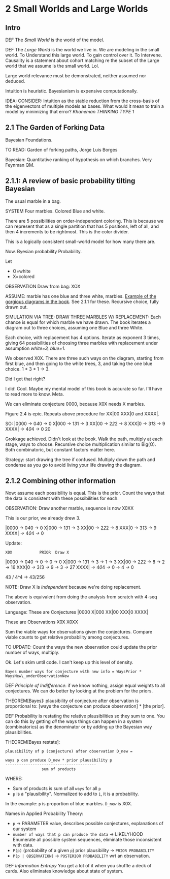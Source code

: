 # 2 Small Worlds and Large Worlds

## Intro
DEF
The *Small World* is the world of the model.

DEF
The *Large World* is the world we live in. We are modeling in the small world.
To Understand this large world. To gain control over it. To Intervene.
Causality is a statement about cohort matching re the subset of the Large world
that we assume is the small world. Lol.


Large world relevance must be demonstrated, neither assumed nor deduced.

Intuition is heuristic. Bayesianism is expensive computationally.

IDEA:
CONSIDER:
Intuition as the stable reduction from the cross-basis of the eigenvectors of
multiple models as bases.
What would it mean to train a model by minimizing that error?
*Khaneman THINKING TYPE 1*

## 2.1 The Garden of Forking Data

Bayesian Foundations.

TO READ: Garden of forking paths, Jorge Luis Borges

Bayesian: Quantitative ranking of hypothesis on which branches. Very Feynman
QM.

## 2.1.1: A review of basic probability tilting Bayesian

The usual marble in a bag.

SYSTEM
Four marbles. Colored Blue and white.

There are 5 possibilities on order-independent coloring. This is because we can
represent that as a single partition that has 5 positions, left of all, and
then 4 increments to be rightmost. This is the color divider.

This is a logically consistent small-world model for how many there are.

Now. Byesian probability Probability.

Let
- O=white
- X=colored

OBSERVATION
Draw from bag: XOX

ASSUME: marble has one blue and three white, marbles.
[Example of the gorgious diagrams in the book](./count_01.svg). See 2.1.1 for
these. Recursive choice, fully drawn out.

SIMULATION VIA TREE: DRAW THREE MARBLES W/ REPLACEMENT:
Each chance is equal for which marble we have drawn. The book iterates a
diagram out to three choices, assuming one Blue and three White.

Each choice, with replacement has 4 options. Iterate as exponent 3 times,
giving 64 possibilities of choosing three marbles with replacement under
assumption _white=3, blue=1_.

We observed X0X. There are three such ways on the diagram, starting from first
blue, and then going to the white trees, 3, and taking the one blue choice. 1 *
3 * 1 -> 3.

Did I get that right?

I did! Cool. Maybe my mental model of this book is accurate so far. I'll have
to read more to know. Meta.

We can eliminate conjecture 0000, because X0X needs X marbles.

Figure 2.4 is epic. Repeats above procedure for XX|00 XXX|0 and XXXX|.


SO:
|0000 -> 0*4*0 -> 0
X|000 -> 1*3*1 -> 3
XX|00 -> 2*2*2 -> 8
XXX|0 -> 3*1*3 -> 9
XXXX| -> 4*0*4 -> 0
20

Grokkage achieved. Didn't look at the book. Walk the path, multiply at each
stage, ways to choose. Recursive choice multiplication similar to Big(O). Both
combinatoric, but constant factors matter here.

Strategy: start drawing the tree if confused. Multiply down the path and
condense as you go to avoid living your life drawing the diagram.

## 2.1.2 Combining other information

Now: assume each possibility is equal. This is the prior. Count the ways that
the data is consistent with these possibilities for each.

OBSERVATION:
Draw another marble, sequence is now X0XX

This is our prior, we already drew 3.

|0000 -> 0*4*0 -> 0
X|000 -> 1*3*1 -> 3
XX|00 -> 2*2*2 -> 8
XXX|0 -> 3*1*3 -> 9
XXXX| -> 4*0*4 -> 0


Update:

    X0X            PRIOR  Draw X
|0000 -> 0*4*0 ->   0   -> 0 -> 0
X|000 -> 1*3*1 ->   3   -> 1 -> 3
XX|00 -> 2*2*2 ->   8   -> 2 -> 16
XXX|0 -> 3*1*3 ->   9   -> 3 -> 27
XXXX| -> 4*0*4 ->   0   -> 4 -> 0

43 / 4^4 -> 43/256

NOTE: Draw X is _independent_ because we're doing replacement.

The above is equivalent from doing the analysis from scratch with 4-seq
observation.

Language:
These are Conjectures
|0000
X|000
XX|00
XXX|0
XXXX|

These are Observations
X0X
X0XX

Sum the viable ways for observations given the conjectures. Compare viable
counts to get relative probability among conjectures.

TO UPDATE:
Count the ways the new observation could update the prior number of ways,
multiply.

Ok. Let's skim until code. I can't keep up this level of density.


```
Bayes number ways for conjecture with new info = WaysPrior * WaysNew\_underObservationNew
```

DEF
*Principle of Indifference*: if we know nothing, assign equal weights to all
conjectures. We can do better by looking at the problem for the priors.

THEOREM[Bayes]:
plausibility of conjecture after observation
is proportional to:
[ways the conjecture can produce observation] * [the prior].

DEF
Probability is restating the relative plausibilities so they sum to one. You
can do this by getting _all_ the ways things can happen in a system
(combinatorics) as the denominator or by adding up the Bayesian way
plausibilities.

THEOREM[Bayes restate]:
```
plausibility of p (conjecture) after observation D_new =

ways p can produce D_new * prior plausibility p
----------------------------------------
                sum of products
```
WHERE:
- Sum of products is sum of all `ways` for all `p`
- `p` is a "plausibility". Normalized to add to `1`, it is a probability.

In the example:
`p` is proportion of blue marbles. `D_new` is X0X.

Names in Applied Probability Theory:
- `p` -> PARAMETER value, describes possible conjectures, explanations of our
  system
- `number of ways that p can produce the data` -> LIKELYHOOD Enumerate all
  possible system sequences, eliminate those inconsistent with data.
- `P(p)` (probability of a given `p`) prior plausibility -> `PRIOR PROBABILITY`
- `P(p | OBSERVATION)` -> `POSTERIOR PROBABILITY` wrt an observation.

DEF
*Information Entropy* You get a lot of it when you shuffle a deck of cards.
Also eliminates knowledge about state of system.


